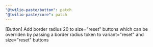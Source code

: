 ```yaml
---
"@twilio-paste/button": patch
"@twilio-paste/core": patch
---
```


[Button] Add border radius 20 to size="reset" buttons which can be overriden by passing a border radius token to variant="reset" and size="reset" buttons